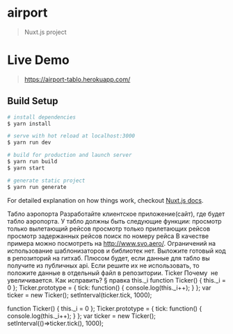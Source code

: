# airport

> Nuxt.js project

# Live Demo

> https://airport-tablo.herokuapp.com/

## Build Setup

``` bash
# install dependencies
$ yarn install

# serve with hot reload at localhost:3000
$ yarn run dev

# build for production and launch server
$ yarn run build
$ yarn start

# generate static project
$ yarn run generate
```

For detailed explanation on how things work, checkout [Nuxt.js docs](https://nuxtjs.org).

Табло аэропорта Разработайте клиентское приложение(сайт), где будет табло аэропорта. У табло должны быть следующие функции: просмотр только вылетающий рейсов просмотр только прилетающих рейсов просмотр задержанных рейсов поиск по номеру рейса
В качестве примера можно посмотреть на http://www.svo.aero/. Ограничений на использование шаблонизаторов и библиотек нет.
Выложите готовый код в репозиторий на гитхаб. Плюсом будет, если данные для табло вы получите из публичных api. Если решите их не использовать, то положите данные в отдельный файл в репозитории.
Ticker Почему  не увеличивается. Как исправить? § правка this._i
function Ticker() {  this._i = 0 }; 
Ticker.prototype = {  tick: function() {   console.log(this._i++);  } }; 
var ticker = new Ticker(); setInterval(ticker.tick, 1000);

function Ticker() {  this._i = 0 }; 
Ticker.prototype = {  tick: function() {   console.log(this._i++);  } }; 
var ticker = new Ticker(); setInterval(()=>ticker.tick(), 1000);

